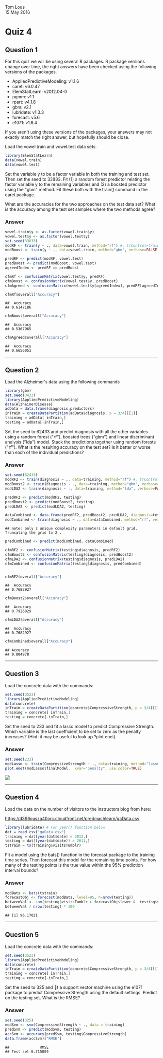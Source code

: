 Tom Lous  
15 May 2016  



# Quiz 4
## Question 1

For this quiz we will be using several R packages. R package versions change over time, the right answers have been checked using the following versions of the packages.

* AppliedPredictiveModeling: v1.1.6
* caret: v6.0.47
* ElemStatLearn: v2012.04-0
* pgmm: v1.1
* rpart: v4.1.8
* gbm: v2.1
* lubridate: v1.3.3
* forecast: v5.6
* e1071: v1.6.4

If you aren't using these versions of the packages, your answers may not exactly match the right answer, but hopefully should be close.

Load the vowel.train and vowel.test data sets:


```r
library(ElemStatLearn)
data(vowel.train)
data(vowel.test)
```

Set the variable y to be a factor variable in both the training and test set. Then set the seed to 33833. Fit (1) a random forest predictor relating the factor variable y to the remaining variables and (2) a boosted predictor using the "gbm" method. Fit these both with the train() command in the caret package.

What are the accuracies for the two approaches on the test data set? What is the accuracy among the test set samples where the two methods agree?

### Answer


```r
vowel.train$y <- as.factor(vowel.train$y)
vowel.test$y <- as.factor(vowel.test$y)
set.seed(33833)
modRF <- train(y ~ ., data=vowel.train, method="rf") #, trControl=trainControl("cv"), number=3)
modBoost <- train(y ~ ., data=vowel.train, method="gbm", verbose=FALSE)

predRF <- predict(modRF, vowel.test)
predBoost <- predict(modBoost, vowel.test)
agreedIndex <- predRF == predBoost

cfmRf <- confusionMatrix(vowel.test$y, predRF)
cfmBoost <- confusionMatrix(vowel.test$y, predBoost)
cfmAgreed <- confusionMatrix(vowel.test$y[agreedIndex], predRF[agreedIndex])

cfmRf$overall["Accuracy"]
```

```
##  Accuracy 
## 0.6147186
```

```r
cfmBoost$overall["Accuracy"]
```

```
##  Accuracy 
## 0.5367965
```

```r
cfmAgreed$overall["Accuracy"]
```

```
##  Accuracy 
## 0.6656051
```



------

## Question 2

Load the Alzheimer's data using the following commands




```r
library(gbm)
set.seed(3433)
library(AppliedPredictiveModeling)
data(AlzheimerDisease)
adData = data.frame(diagnosis,predictors)
inTrain = createDataPartition(adData$diagnosis, p = 3/4)[[1]]
training = adData[ inTrain,]
testing = adData[-inTrain,]
```

Set the seed to 62433 and predict diagnosis with all the other variables using a random forest ("rf"), boosted trees ("gbm") and linear discriminant analysis ("lda") model. Stack the predictions together using random forests ("rf"). What is the resulting accuracy on the test set? Is it better or worse than each of the individual predictions?

### Answer


```r
set.seed(62433)
modRF2 <- train(diagnosis ~ ., data=training, method="rf") #, trControl=trainControl("cv"), number=3)
modBoost2 <- train(diagnosis ~ ., data=training, method="gbm", verbose=FALSE)
modLDA2 <- train(diagnosis ~ ., data=training, method="lda", verbose=FALSE)

predRF2 <- predict(modRF2, testing)
predBoost2 <- predict(modBoost2, testing)
predLDA2 <- predict(modLDA2, testing)

dataCombined <- data.frame(predRF2, predBoost2, predLDA2, diagnosis=testing$diagnosis)
modCombined <- train(diagnosis ~ ., data=dataCombined, method="rf", verbose=FALSE)
```

```
## note: only 2 unique complexity parameters in default grid. Truncating the grid to 2 .
```

```r
predCombined <- predict(modCombined, dataCombined)

cfmRF2 <- confusionMatrix(testing$diagnosis, predRF2)
cfmBoost2 <- confusionMatrix(testing$diagnosis, predBoost2)
cfmLDA2 <- confusionMatrix(testing$diagnosis, predLDA2)
cfmCombined <- confusionMatrix(testing$diagnosis, predCombined)


cfmRF2$overall["Accuracy"]
```

```
##  Accuracy 
## 0.7682927
```

```r
cfmBoost2$overall["Accuracy"]
```

```
##  Accuracy 
## 0.7926829
```

```r
cfmLDA2$overall["Accuracy"]
```

```
##  Accuracy 
## 0.7682927
```

```r
cfmCombined$overall["Accuracy"]
```

```
## Accuracy 
## 0.804878
```


------
## Question 3

Load the concrete data with the commands:


```r
set.seed(3523)
library(AppliedPredictiveModeling)
data(concrete)
inTrain = createDataPartition(concrete$CompressiveStrength, p = 3/4)[[1]]
training = concrete[ inTrain,]
testing = concrete[-inTrain,]
```

Set the seed to 233 and fit a lasso model to predict Compressive Strength. Which variable is the last coefficient to be set to zero as the penalty increases? (Hint: it may be useful to look up ?plot.enet).

### Answer


```r
set.seed(233)
modLasso <- train(CompressiveStrength ~ ., data=training, method="lasso")
plot.enet(modLasso$finalModel,  xvar="penalty", use.color=TRUE)
```

![](quiz4_files/figure-html/unnamed-chunk-7-1.png)


------
## Question 4

Load the data on the number of visitors to the instructors blog from here:

<https://d396qusza40orc.cloudfront.net/predmachlearn/gaData.csv>


```r
library(lubridate) # For year() function below
dat = read.csv("gaData.csv")
training = dat[year(dat$date) < 2012,]
testing = dat[(year(dat$date)) > 2011,]
tstrain = ts(training$visitsTumblr)
```

Fit a model using the bats() function in the forecast package to the training time series. Then forecast this model for the remaining time points. For how many of the testing points is the true value within the 95% prediction interval bounds?


### Answer


```r
modBats <- bats(tstrain)
forecastObj <- forecast(modBats, level=95, h=nrow(testing))
betweenVal <- sum(testing$visitsTumblr > forecastObj$lower &  testing$visitsTumblr < forecastObj$upper)
betweenVal / nrow(testing) * 100
```

```
## [1] 96.17021
```

------

## Question 5

Load the concrete data with the commands:


```r
set.seed(3523)
library(AppliedPredictiveModeling)
data(concrete)
inTrain = createDataPartition(concrete$CompressiveStrength, p = 3/4)[[1]]
training = concrete[ inTrain,]
testing = concrete[-inTrain,]
```

Set the seed to 325 and 􀃒t a support vector machine using the e1071 package to predict Compressive Strength using
the default settings. Predict on the testing set. What is the RMSE?

### Answer


```r
set.seed(325)
modSvm <- svm(CompressiveStrength ~ ., data = training)
predSvm <- predict(modSvm, testing)
accSvm <- accuracy(predSvm, testing$CompressiveStrength)
data.frame(accSvm)["RMSE"]
```

```
##              RMSE
## Test set 6.715009
```


